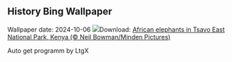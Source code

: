 ## History Bing Wallpaper
Wallpaper date: 2024-10-06
![](https://www.bing.com/th?id=OHR.ElephantTeacher_EN-US8363933732_UHD.jpg&w=1000)Download: [African elephants in Tsavo East National Park, Kenya (© Neil Bowman/Minden Pictures)](https://www.bing.com/th?id=OHR.ElephantTeacher_EN-US8363933732_UHD.jpg)

Auto get programm by LtgX
